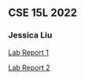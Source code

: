 ## CSE 15L 2022
### Jessica Liu

[Lab Report 1](lab-report-1-week-2.html)

[Lab Report 2](lab-report-2-week-4.html)




